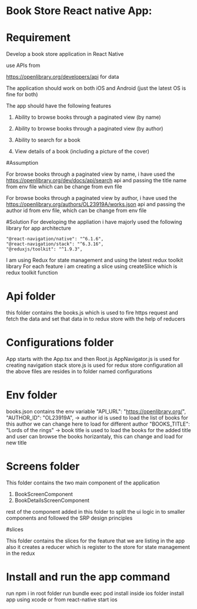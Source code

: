 # Book Store React native App:

# Requirement
Develop a book store application in React Native

use APIs from

https://openlibrary.org/developers/api for data 

The application should work on both iOS and Android (just the latest OS is fine for both)

The app should have the following features


1. Ability to browse books through a paginated view (by name)

2. Ability to browse books through a paginated view (by author)

3. Ability to search for a book

4. View details of a book (including a picture of the cover)

#Assumption

For browse books through a paginated view by name, i have used the https://openlibrary.org/dev/docs/api/search api and passing the title name from env file which can be change from evn file

For browse books through a paginated view by author, i have used the https://openlibrary.org/authors/OL23919A/works.json api and passing the author id from env file, which can be change from env file


#Solution
For developing the appliation i have majorly used the following library for app architecture

    "@react-navigation/native": "^6.1.6",
    "@react-navigation/stack": "^6.3.16",
    "@reduxjs/toolkit": "^1.9.3",

I am using Redux for state management and using the latest redux toolkit library
For each feature i am creating a slice using createSlice which is redux toolkit function

# Api folder
this folder contains the books.js which is used to fire https request and fetch the data and set that data in to redux store with the help of reducers

# Configurations folder
App starts with the App.tsx and then Root.js
AppNavigator.js is used for creating navigation stack
store.js is used for redux store configuration
all the above files are resides in to folder named configurations

# Env folder
books.json contains the env variable
 "API_URL": "https://openlibrary.org/",
 "AUTHOR_ID": "OL23919A", -> author id is used to load the list of books for this author we can change here to load for different author 
 "BOOKS_TITLE": "Lords of the rings" -> book title is used to load the books for the added title and user can browse the books horizantaly, this can change and load for new title
 
 # Screens folder
 This folder contains the two main component of the application 
 1. BookScreenComponent
 2. BookDetailsScreenComponent
 
 rest of the component added in this folder to split the ui logic in to smaller components and followed the SRP design principles
 
 #slices
 
 This folder contains the slices for the feature that we are listing in the app also it creates a reducer which is register to the store for state management in the redux
 
# Install and run the app command

run npm i in root folder
run bundle exec pod install inside ios folder
install app using xcode or from react-native start ios
 
 



